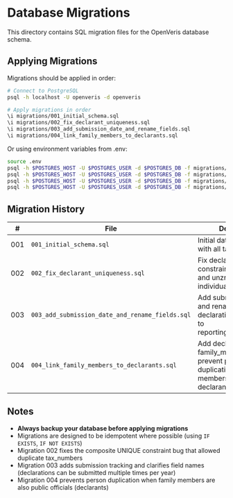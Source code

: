 # Database Migrations

This directory contains SQL migration files for the OpenVeris database schema.

## Applying Migrations

Migrations should be applied in order:

```bash
# Connect to PostgreSQL
psql -h localhost -U openveris -d openveris

# Apply migrations in order
\i migrations/001_initial_schema.sql
\i migrations/002_fix_declarant_uniqueness.sql
\i migrations/003_add_submission_date_and_rename_fields.sql
\i migrations/004_link_family_members_to_declarants.sql
```

Or using environment variables from .env:

```bash
source .env
psql -h $POSTGRES_HOST -U $POSTGRES_USER -d $POSTGRES_DB -f migrations/001_initial_schema.sql
psql -h $POSTGRES_HOST -U $POSTGRES_USER -d $POSTGRES_DB -f migrations/002_fix_declarant_uniqueness.sql
psql -h $POSTGRES_HOST -U $POSTGRES_USER -d $POSTGRES_DB -f migrations/003_add_submission_date_and_rename_fields.sql
psql -h $POSTGRES_HOST -U $POSTGRES_USER -d $POSTGRES_DB -f migrations/004_link_family_members_to_declarants.sql
```

## Migration History

| # | File | Description | Date |
|---|------|-------------|------|
| 001 | `001_initial_schema.sql` | Initial database schema with all tables | 2025-10-28 |
| 002 | `002_fix_declarant_uniqueness.sql` | Fix declarant uniqueness constraints (tax_number and unzr should be individually unique) | 2025-10-29 |
| 003 | `003_add_submission_date_and_rename_fields.sql` | Add submitted_at field and rename declaration_year_from/to to reporting_period_from/to | 2025-10-29 |
| 004 | `004_link_family_members_to_declarants.sql` | Add declarant_id FK to family_members to prevent person duplication when family members are also declarants | 2025-10-29 |

## Notes

- **Always backup your database before applying migrations**
- Migrations are designed to be idempotent where possible (using `IF EXISTS`, `IF NOT EXISTS`)
- Migration 002 fixes the composite UNIQUE constraint bug that allowed duplicate tax_numbers
- Migration 003 adds submission tracking and clarifies field names (declarations can be submitted multiple times per year)
- Migration 004 prevents person duplication when family members are also public officials (declarants)

